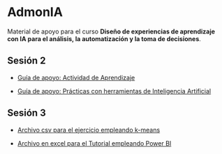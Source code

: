 # AdmonIA

Material de apoyo para el curso **Diseño de experiencias de aprendizaje con IA para el análisis, la automatización y la toma de decisiones**.

## Sesión 2
- [Guía de apoyo: Actividad de Aprendizaje](https://colab.research.google.com/github/FerneyOAmaya/AdmonIA/blob/main/ActividadAprendizaje.ipynb)

- [Guía de apoyo: Prácticas con herramientas de Inteligencia Artificial](https://colab.research.google.com/github/FerneyOAmaya/AdmonIA/blob/main/HerramientasIA.ipynb)

## Sesión 3
- [Archivo csv para el ejercicio empleando k-means](https://github.com/FerneyOAmaya/AdmonIA/blob/main/TwiterAnalisis.csv)

- [Archivo en excel para el Tutorial empleando Power BI](https://github.com/FerneyOAmaya/AdmonIA/blob/main/FinancialSample.xlsx)
